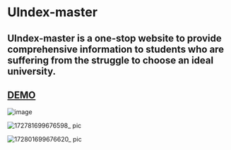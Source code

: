 # UIndex-master

## UIndex-master is a one-stop website to provide comprehensive information to students who are suffering from the struggle to choose an ideal university.

## [DEMO](https://youtu.be/AdA_s40CDhA)

![image](https://github.com/Alleria1809/UIndex-master/assets/97777827/5cee568a-fe51-47cf-b2e0-590287b12305)

![172781699676598_ pic](https://github.com/Alleria1809/UIndex-master/assets/97777827/1fabf969-0cba-4756-b095-459bdca325d4)

![172801699676620_ pic](https://github.com/Alleria1809/UIndex-master/assets/97777827/c61a9917-58eb-4988-aa68-9a092cda37b8)
